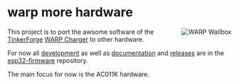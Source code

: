 # warp more hardware

<img src="https://avatars.githubusercontent.com/u/122211421?s=200&v=4" alt="WARP Wallbox" align="right"/>

This project is to port the awsome software of the [TinkerForge](https://www.tinkerforge.com/) [WARP Charger](https://www.warp-charger.com/) to other hardware.

For now all [development](https://github.com/warp-more-hardware/esp32-firmware/commits/master) as well as [documentation](https://github.com/warp-more-hardware/esp32-firmware/wiki) and [releases](https://github.com/warp-more-hardware/esp32-firmware/releases) are in the [esp32-firmware](https://github.com/warp-more-hardware/esp32-firmware) repository.

The main focus for now is the AC011K hardware.
